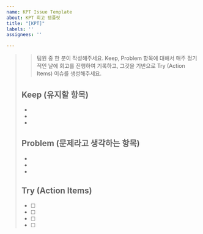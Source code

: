 ```yaml
---
name: KPT Issue Template
about: KPT 회고 템플릿
title: "[KPT]"
labels: ''
assignees: ''

---
```


> > 팀원 중 한 분이 작성해주세요.
> > Keep, Problem 항목에 대해서 매주 정기적인 날에 회고를 진행하여 기록하고, 그것을 기반으로 Try (Action Items)  이슈를 생성해주세요.
> 
> ## Keep (유지할 항목)
> * 
> * 
> * 
> 
> ## Problem (문제라고 생각하는 항목)
> * 
> * 
> * 
> 
> ## Try (Action Items)
> * [ ]  
> * [ ]  
> * [ ]  
> * [ ]
